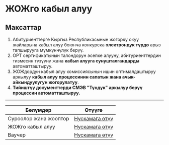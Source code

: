 # ЖОЖго кабыл алуу

## Максаттар

1. Абитуриенттерге Кыргыз Республикасынын жогорку окуу жайларына кабыл алуу боюнча конкурска **электрондук түрдө** арыз тапшырууга мүмкүнчүлүк берүү.  
2. ОРТ сертификатынын талондорун эсепке алууну, абитуриенттердин тизмесин түзүүнү жана **кабыл алууга сунушталгандарды** автоматташтыруу.  
3. ЖОЖдордун кабыл алуу комиссиясынын ишин оптималдаштыруу аркылуу **кабыл алуу процессинин сапатын жана ачык-айкындуулугун жогорулатуу**.  
4. **Тийиштүү документтерди СМЭВ "Түндүк" аркылуу берүү процессин автоматташтыруу.**

---

| Бөлүмдөр            | Өтүүгө                         |
|---------------------|--------------------------------|
| Суроолор жана жооптор | [Нускамага өтүү](faq)          |
| ЖОЖго кабыл алуу     | [Нускамага өтүү](register)     |
| Ваучер               | [Нускамага өтүү](voucher)      |
